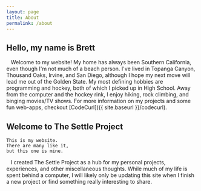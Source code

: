 ```yaml
---
layout: page
title: About
permalink: /about
---
```


## Hello, my name is Brett

&nbsp;&nbsp;&nbsp;Welcome to my website!  My home has always been Southern California, even though I'm not much of a beach person. I've lived in Topanga Canyon, Thousand Oaks, Irvine, and San Diego, although I hope my next move will lead me out of the Golden State.  My most defining hobbies are programming and hockey, both of which I picked up in High School.  Away from the computer and the hockey rink, I enjoy hiking, rock climbing, and binging movies/TV shows.  For more information on my projects and some fun web-apps, checkout [CodeCurl]({{ site.baseurl }}/codecurl).

## Welcome to The Settle Project

```
This is my website.
There are many like it,
but this one is mine.
```

&nbsp;&nbsp;&nbsp;I created The Settle Project as a hub for my personal projects, experiences, and other miscellaneous thoughts. While much of my life is spent behind a computer, I will likely only be updating this site when I finish a new project or find something really interesting to share.

